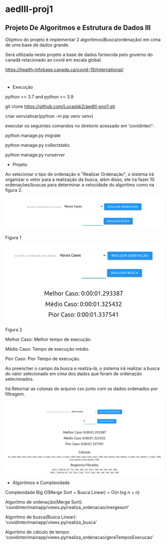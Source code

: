 # aedIII-proj1
## Projeto De Algoritmos e Estrutura de Dados III
Objetivo do projeto é implementar 2 algoritmos(Busca/ordenação) em cima de uma base de dados grande.

Será utilizada neste projeto a base de dados fornecida pelo governo do canadá relacionado ao covid em escala global.

https://health-infobase.canada.ca/covid-19/international/

#
- Execução

python >= 3.7 and python <= 3.9

git clone https://github.com/Lucasbk2/aedIII-proj1.git

criar venv/ativar(python -m pip venv venv)

executar os seguintes comandos no diretorio acessado em 'covidinter/':

python manage.py migrate

python manage.py collectstatic

python manage.py runserver

- Projeto

Ao selecionar o tipo de ordenação e "Realizar Ordenação", o sistema irá organizar o vetor para a realização da busca, além disso, ele ira fazer 10 ordenações/buscas para determinar a velocidade do algortimo como na figura 2.

![Figura 1](./covidinter/mainapp/static/mainapp/images/c1.png)

Figura 1

![Figura 2](./covidinter/mainapp/static/mainapp/images/c2.png)

Figura 2

Melhor Caso: Melhor tempo de execução.

Médio Caso: Tempo de execução médio.

Pior Caso: Pior Tempo de execução.

Ao preencher o campo da busca e realiza-lá, o sistema irá realizar a busca do valor selecionado em cima dos dados que foram de ordenação selecionados.

Irá Retornar as colunas do arquivo csv junto com os dados ordenados por filtragem.

![Figura 3](./covidinter/mainapp/static/mainapp/images/c3.png)

- Algortimos e Complexidade

Complexidade Big O(Merge Sort + Busca Linear) = O(n log n + n)

Algoritmo de ordenação(Merge Sort): 'covidinter/mainapp/views.py/realiza_ordenacao/mergesort'

Algoritmo de busca(Busca Linear): 'covidinter/mainapp/views.py/realiza_busca'

Algoritmo de cálculo de tempo: 'covidinter/mainapp/views.py/realiza_ordenacao/geraTemposExecucao'